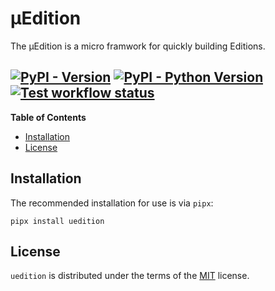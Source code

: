 # μEdition

The μEdition is a micro framwork for quickly building Editions.

[![PyPI - Version](https://img.shields.io/pypi/v/uedition.svg)](https://pypi.org/project/uedition)
[![PyPI - Python Version](https://img.shields.io/pypi/pyversions/uedition.svg)](https://pypi.org/project/uedition)
[![Test workflow status](https://github.com/uEdition/uEdition/actions/workflows/tests.yml/badge.svg)](https://github.com/uEdition/uEdition/actions/workflows/tests.yml)
-----

**Table of Contents**

- [Installation](#installation)
- [License](#license)

## Installation

The recommended installation for use is via `pipx`:

```console
pipx install uedition
```

## License

`uedition` is distributed under the terms of the [MIT](https://spdx.org/licenses/MIT.html) license.
